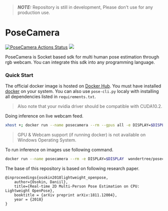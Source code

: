 > **_NOTE:_**  Repository is still in development, Please don't use for any production use.

# PoseCamera
[![PoseCamera Actions Status](https://github.com/Wonder-Tree/PoseCamera/workflows/build/badge.svg)](https://github.com/Wonder-Tree/PoseCamera/actions)
<a href="https://storage.googleapis.com/wt_storage/checkpoint_iter_50000.pth" title="PreTrainedModels"><img src="https://img.shields.io/badge/trained%20model-Download-brightgreen"></a>

PoseCamera is Socket based sdk for multi human pose estimation through rgb webcam. You can integrate this sdk into any programming language. 

### Quick Start
The official docker image is hosted on [Docker Hub](https://hub.docker.com/r/wondertree/posecamera). You must have installed [docker](https://docs.docker.com/get-docker/) on your system. You can also use ```pose-cli.py``` localy with installing all dependencies listed in ```requirements.txt```. 
> Also note that your nvidia driver should be compatible with CUDA10.2.

Doing inference on live webcam feed.
```sh
xhost +; docker run --name posecamera --rm --gpus all -e DISPLAY=$DISPLAY --device=/dev/video0:/dev/video0 wondertree/posecamera --video=0
```
> GPU & Webcam support (if running docker) is not available on Windows Operating System. 

To run inference on images use following command.
```sh
docker run --name posecamera --rm -e DISPLAY=$DISPLAY  wondertree/posecamera --images ./demo/female_pose.jpg --cpu
```
The base of this repository is based on following research paper.
```
@inproceedings{osokin2018lightweight_openpose,
    author={Osokin, Daniil},
    title={Real-time 2D Multi-Person Pose Estimation on CPU: Lightweight OpenPose},
    booktitle = {arXiv preprint arXiv:1811.12004},
    year = {2018}
}
```